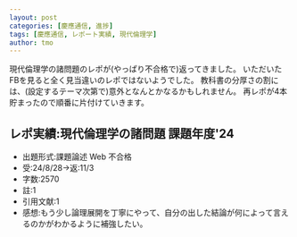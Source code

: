 ```yaml
---
layout: post
categories: [慶應通信, 進捗]
tags: [慶應通信, レポート実績, 現代倫理学]
author: tmo
---
```

現代倫理学の諸問題のレポが(やっぱり不合格で)返ってきました。
いただいたFBを見ると全く見当違いのレポではないようでした。
教科書の分厚さの割には、(設定するテーマ次第で)意外となんとかなるかもしれません。
再レポが4本貯まったので順番に片付けていきます。

## レポ実績:現代倫理学の諸問題 課題年度'24
* 出題形式:課題論述 Web 不合格
* 受:24/8/28→返:11/3
* 字数:2570
* 註:1
* 引用文献:1
* 感想:もう少し論理展開を丁寧にやって、自分の出した結論が何によって言えるのかがわかるように補強したい。
